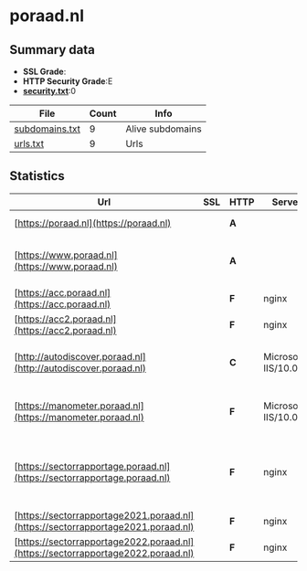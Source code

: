 

# poraad.nl
## Summary data


 - **SSL Grade**:
 - **HTTP Security Grade**:E
 - **[security.txt](https://www.digitaleoverheid.nl/nieuws/standaard-security-txt-nu-verplicht-voor-overheid/)**:0


| File       | Count | Info |
|------------|-------|------|
|[subdomains.txt](/data/poraad.nl/subdomains.txt)|9|Alive subdomains|
|[urls.txt](/data/poraad.nl/urls.txt)|9|Urls|


## Statistics


| Url | SSL | HTTP | Server | Cookie | HSTS | CORS | CTO | CSP | XFO | XXP | RP |FP| Tech |Title |
|--------|-------|-------|------|------|------|------|------|------|------|------|------|------|------|------|
|[https://poraad.nl](https://poraad.nl)| | **A**|| |:white_check_mark: | | | | :white_check_mark: | | :white_check_mark: | |HSTS|308 Permanent Re...|
|[https://www.poraad.nl](https://www.poraad.nl)| | **A**|| |:white_check_mark: | | | | :white_check_mark: | | :white_check_mark: | |Drupal:10 Google Tag Manager HSTS PHP|Home | PO-Raad|
|[https://acc.poraad.nl](https://acc.poraad.nl)| | **F**|nginx| | | | | | | | :white_check_mark: | |Basic Nginx|401 Authorizatio...|
|[https://acc2.poraad.nl](https://acc2.poraad.nl)| | **F**|nginx| | | | | | | | :white_check_mark: | |Basic Nginx|401 Authorizatio...|
|[http://autodiscover.poraad.nl](http://autodiscover.poraad.nl)| | **C**|Microsoft-IIS/10.0| |:white_check_mark: | | | | | | :white_check_mark: | |IIS:10.0 Microsoft ASP.NET Windows Server||
|[https://manometer.poraad.nl](https://manometer.poraad.nl)| | **F**|Microsoft-IIS/10.0| | | | | | | | :white_check_mark: | |IIS:10.0 Microsoft ASP.NET Windows Server||
|[https://sectorrapportage.poraad.nl](https://sectorrapportage.poraad.nl)| | **F**|nginx| | | | | | | | :white_check_mark: | |Cloudways Divi:4.21.0 MySQL Nginx PHP WordPress:6.6.2 Yoast SEO:21.5|comingsoon - sec...|
|[https://sectorrapportage2021.poraad.nl](https://sectorrapportage2021.poraad.nl)| | **F**|nginx|:o: | | | | | | | :white_check_mark: | |Nginx|Home - povoraad|
|[https://sectorrapportage2022.poraad.nl](https://sectorrapportage2022.poraad.nl)| | **F**|nginx|:o: | | | | | | | :white_check_mark: | |Alpine.js Nginx|Sectorrapportage...|


